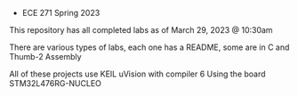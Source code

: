 - ECE 271 Spring 2023

This repository has all completed labs as of March 29, 2023 @ 10:30am

There are various types of labs, each one has a README, some are in C and Thumb-2 Assembly

All of these projects use KEIL uVision with compiler 6
Using the board STM32L476RG-NUCLEO
